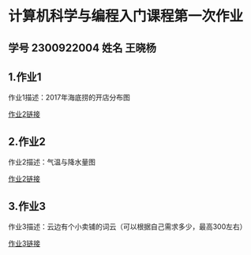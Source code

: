 # 计算机科学与编程入门课程第一次作业  
## 学号 2300922004  姓名 王晓杨  
## 1.作业1  
作业1描述：2017年海底捞的开店分布图

[作业2链接](https://zc436.github.io/ZC-1/2017年海底捞门店数量.html)
## 2.作业2 
作业2描述：气温与降水量图

[作业2链接](https://zc436.github.io/ZC-1/气温与降水量图.html)
## 3.作业3 
作业3描述：云边有个小卖铺的词云（可以根据自己需求多少，最高300左右）

[作业3链接](https://zc436.github.io/ZC-1/云边有个小卖铺词云.html)

